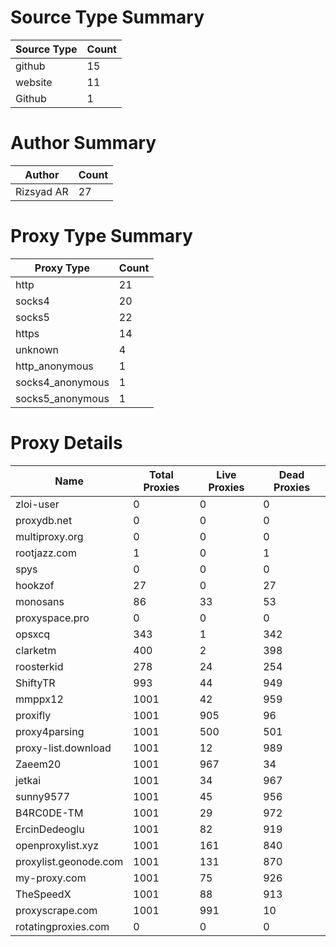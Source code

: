 # Source Type Summary

| Source Type | Count |
|-------------|-------|
| github | 15 |
| website | 11 |
| Github | 1 |


# Author Summary

| Author | Count |
|--------|-------|
| Rizsyad AR | 27 |


# Proxy Type Summary

| Proxy Type | Count |
|------------|-------|
| http | 21 |
| socks4 | 20 |
| socks5 | 22 |
| https | 14 |
| unknown | 4 |
| http_anonymous | 1 |
| socks4_anonymous | 1 |
| socks5_anonymous | 1 |


# Proxy Details

| Name | Total Proxies | Live Proxies | Dead Proxies |
|------|---------------|--------------|---------------|
| zloi-user | 0 | 0 | 0 |
| proxydb.net | 0 | 0 | 0 |
| multiproxy.org | 0 | 0 | 0 |
| rootjazz.com | 1 | 0 | 1 |
| spys | 0 | 0 | 0 |
| hookzof | 27 | 0 | 27 |
| monosans | 86 | 33 | 53 |
| proxyspace.pro | 0 | 0 | 0 |
| opsxcq | 343 | 1 | 342 |
| clarketm | 400 | 2 | 398 |
| roosterkid | 278 | 24 | 254 |
| ShiftyTR | 993 | 44 | 949 |
| mmppx12 | 1001 | 42 | 959 |
| proxifly | 1001 | 905 | 96 |
| proxy4parsing | 1001 | 500 | 501 |
| proxy-list.download | 1001 | 12 | 989 |
| Zaeem20 | 1001 | 967 | 34 |
| jetkai | 1001 | 34 | 967 |
| sunny9577 | 1001 | 45 | 956 |
| B4RC0DE-TM | 1001 | 29 | 972 |
| ErcinDedeoglu | 1001 | 82 | 919 |
| openproxylist.xyz | 1001 | 161 | 840 |
| proxylist.geonode.com | 1001 | 131 | 870 |
| my-proxy.com | 1001 | 75 | 926 |
| TheSpeedX | 1001 | 88 | 913 |
| proxyscrape.com | 1001 | 991 | 10 |
| rotatingproxies.com | 0 | 0 | 0 |
